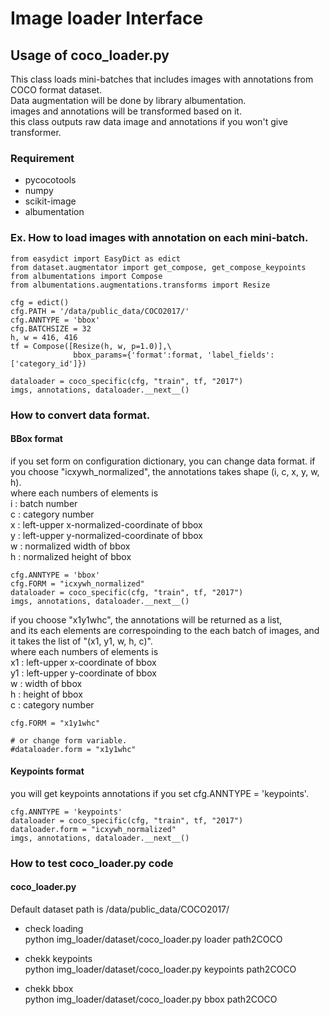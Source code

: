 # Image loader Interface
 
## Usage of coco_loader.py


This class loads mini-batches that includes images with annotations from COCO format dataset.  
Data augmentation will be done by library albumentation.  
images and annotations will be transformed based on it.  
this class outputs raw data image and annotations if you won't give transformer.  

### Requirement
* pycocotools
* numpy
* scikit-image
* albumentation

### Ex. How to load images with annotation on each mini-batch.
```
from easydict import EasyDict as edict
from dataset.augmentator import get_compose, get_compose_keypoints
from albumentations import Compose
from albumentations.augmentations.transforms import Resize

cfg = edict()
cfg.PATH = '/data/public_data/COCO2017/'
cfg.ANNTYPE = 'bbox'
cfg.BATCHSIZE = 32
h, w = 416, 416
tf = Compose([Resize(h, w, p=1.0)],\
              bbox_params={'format':format, 'label_fields':['category_id']})

dataloader = coco_specific(cfg, "train", tf, "2017")
imgs, annotations, dataloader.__next__()

```

### How to convert data format.

#### BBox format  
if you set form on configuration dictionary, you can change data format.
if you choose "icxywh_normalized", the annotations takes shape (i, c, x, y, w, h).  
where each numbers of elements is  
i : batch number  
c : category number  
x : left-upper x-normalized-coordinate of bbox  
y : left-upper y-normalized-coordinate of bbox  
w : normalized width of bbox  
h : normalized height of bbox  
```
cfg.ANNTYPE = 'bbox'
cfg.FORM = "icxywh_normalized"
dataloader = coco_specific(cfg, "train", tf, "2017")
imgs, annotations, dataloader.__next__()
```

if you choose "x1y1whc", the annotations will be returned as a list,  
and its each elements are correspoinding to the each batch of images, and it takes the list of "(x1, y1, w, h, c)".  
where each numbers of elements is  
x1 : left-upper x-coordinate of bbox  
y1 : left-upper y-coordinate of bbox  
w : width of bbox  
h : height of bbox  
c : category number  
```
cfg.FORM = "x1y1whc"

# or change form variable.
#dataloader.form = "x1y1whc"
```


#### Keypoints format  
you will get keypoints annotations if you set cfg.ANNTYPE = 'keypoints'.
```
cfg.ANNTYPE = 'keypoints'
dataloader = coco_specific(cfg, "train", tf, "2017")
dataloader.form = "icxywh_normalized"
imgs, annotations, dataloader.__next__()
```

### How to test coco_loader.py code

#### coco_loader.py
Default dataset path is /data/public_data/COCO2017/

* check loading  
python img_loader/dataset/coco_loader.py loader path2COCO

* chekk keypoints  
python img_loader/dataset/coco_loader.py keypoints path2COCO

* chekk bbox  
python img_loader/dataset/coco_loader.py bbox path2COCO
